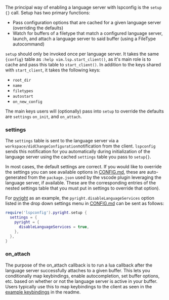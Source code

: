 The principal way of enabling a language server with lspconfig is the `setup {}` call. Setup has two primary functions:
* Pass configuration options that are cached for a given language server (overriding the defaults)
* Watch for buffers of a filetype that match a configured language server, launch, and attach a language server to said buffer (using a FileType autocommand)

`setup` should only be invoked once per language server. It takes the same `{config}` table as `:help vim.lsp.start_client()`, as it's main role is to cache and pass this table to `start_client()`. In addition to the keys shared with `start_client`, it takes the following keys:
* `root_dir`
* `name`
* `filetypes`
* `autostart`
* `on_new_config`

The main keys users will (optionally) pass into `setup` to override the defaults are `settings` `on_init`, and `on_attach`.

### settings

The `settings` table is sent to the language server via a `workspace/didChangeConfiguration`notification from the client. `lspconfig` sends this notification for you automatically during initialization of the language server using the cached `settings` table you pass to `setup{}`.

In most cases, the default settings are correct. If you would like to override the settings you can see available options in [CONFIG.md](https://github.com/neovim/nvim-lspconfig/blob/master/CONFIG.md), these are auto-generated from the `package.json` used by the vscode plugin leveraging the language server, if available. These are the corresponding entries of the nested settings table that you must put in settings to override that option).

For [pyright](https://github.com/neovim/nvim-lspconfig/blob/master/CONFIG.md#pyright) as an example, the `pyright.disableLanguageServices` option listed in the drop down settings menu in [CONFIG.md](https://github.com/neovim/nvim-lspconfig/blob/master/CONFIG.md#pyright) can be sent as follows:

```lua
require('lspconfig').pyright.setup {
  settings = {
    pyright = {
      disableLanguageServices = true,
    },
  },
}
```

### on_attach

The purpose of the on_attach callback is to run a lua callback after the language server successfully attaches to a given buffer. This lets you conditionally map keybindings, enable autocompletion, set buffer options, etc. based on whether or not the language server is active in your buffer. Users typically use this to map keybindings to the client as seen in the [example keybindings](https://github.com/neovim/nvim-lspconfig#keybindings-and-completion) in the readme.




